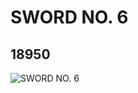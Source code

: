 # SWORD NO. 6
## 18950
![SWORD NO. 6](https://lc-www-live-s.legocdn.com/media/bricks/5/2/6100946.jpg)